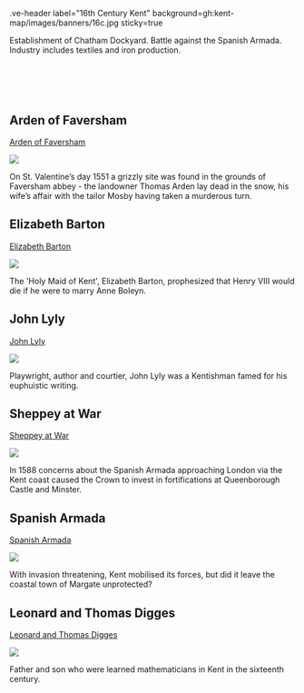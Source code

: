 .ve-header label="16th Century Kent" background=gh:kent-map/images/banners/16c.jpg sticky=true

Establishment of Chatham Dockyard. Battle against the Spanish Armada. Industry includes textiles and iron production.

# &nbsp; 
<param class="cards">

## Arden of Faversham

[Arden of Faversham](16c-arden-faversham)

![](https://iiif.juncture-digital.org/thumbnail?url=https://upload.wikimedia.org/wikipedia/commons/3/38/Arden%27s_House%2C_Faversham.JPG)

On St. Valentine’s day 1551 a grizzly site was found in the grounds of Faversham abbey - the landowner Thomas Arden lay dead in the snow, his wife’s affair with the tailor Mosby having taken a murderous turn.

## Elizabeth Barton

[Elizabeth Barton](16c-barton-biography)

![](https://iiif.juncture-digital.org/thumbnail?url=https://upload.wikimedia.org/wikipedia/commons/4/4d/Bodleian_Libraries%2C_Cantii%2C_Southsexiae%2C_Surriae_et_Middlesexiae_Comitat_Vera_Descriptio.jpg)

The 'Holy Maid of Kent', Elizabeth Barton, prophesized that Henry VIII would die if he were to marry Anne Boleyn.

## John Lyly

[John Lyly](16c-lyly-biography)

![](https://iiif.juncture-digital.org/thumbnail?url=https://upload.wikimedia.org/wikipedia/commons/d/de/John_Lyly%27s_signature_%28from_a_letter_to_Sir_Robert_Cecil%2C_Feb._4_1602-3%3B_from_original_MS._in_Hatfield_Library%29.png)

Playwright, author and courtier, John Lyly was a Kentishman famed for his euphuistic writing.

## Sheppey at War

[Sheppey at War](16c-sheppey-at-war)

![](https://iiif.juncture-digital.org/thumbnail?url=https://stor.artstor.org/stor/2c221d42-8be8-432e-80c5-a1c13e87ea9d)

In 1588 concerns about the Spanish Armada approaching London via the Kent coast caused the Crown to invest in fortifications at Queenborough Castle and Minster.  

## Spanish Armada

[Spanish Armada](16c-spanish-armada)

![](https://iiif.juncture-digital.org/thumbnail?url=https://upload.wikimedia.org/wikipedia/commons/f/f1/A_Map_of_the_Beacons_in_Kent_%28BM_1872%2C0113.1137%29.jpg)

With invasion threatening, Kent mobilised its forces, but did it leave the coastal town of Margate unprotected?  

## Leonard and Thomas Digges

[Leonard and Thomas Digges](16c-digges-biography)

![](https://iiif.juncture-digital.org/thumbnail?url=https://stor.artstor.org/stor/7a877f4a-6508-41b5-a9e5-3cf48a4e1566)

Father and son who were learned mathematicians in Kent in the sixteenth century.




